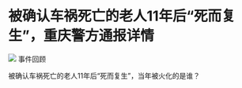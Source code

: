 # 被确认车祸死亡的老人11年后“死而复生”，重庆警方通报详情

![](https://inews.gtimg.com/news_bt/Oh8_N3rmJdJmvdTN1tAdxruAis06-EdHxeW17alBzzsBQAA/0)
事件回顾

被确认车祸死亡的老人11年后“死而复生”，当年被火化的是谁？


